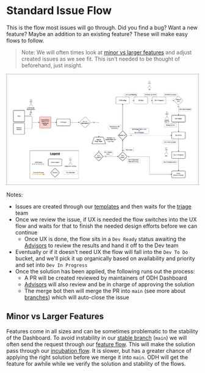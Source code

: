 [triage]: triage.md
[branches]: branches.md
[stable branch]: branches.md#main
[feature flow]: flow-feature.md
[incubation flow]: incubation.md
[Advisors]: advisors.md
[templates]: https://github.com/opendatahub-io/odh-dashboard/issues/new/choose

# Standard Issue Flow

This is the flow most issues will go through. Did you find a bug? Want a new feature? Maybe an addition to an existing feature? These will make easy flows to follow.

> Note: We will often times look at [minor vs larger features](#minor-vs-larger-features) and adjust created issues as we see fit. This isn't needed to be thought of beforehand, just insight.

![standardFlow.png](meta%2FstandardFlow.png)

Notes:

- Issues are created through our [templates] and then waits for the [triage] team
- Once we review the issue, if UX is needed the flow switches into the UX flow and waits for that to finish the needed design efforts before we can continue
  - Once UX is done, the flow sits in a `Dev Ready` status awaiting the [Advisors] to review the results and hand it off to the Dev team
- Eventually or if it doesn't need UX the flow will fall into the `Dev To Do` bucket, and we'll pick it up organically based on availability and priority and set into `Dev In Progress`
- Once the solution has been applied, the following runs out the process:
  - A PR will be created reviewed by maintainers of ODH Dashboard
  - [Advisors] will also review and be in charge of approving the solution
  - The merge bot then will merge the PR into `main` (see more about [branches]) which will auto-close the issue

## Minor vs Larger Features

Features come in all sizes and can be sometimes problematic to the stability of the Dashboard. To avoid instability in our [stable branch] (`main`) we will often send the request through our [feature flow]. This will make the solution pass through our [incubation flow]. It is slower, but has a greater chance of applying the right solution before we merge it into `main`. ODH will get the feature for awhile while we verify the solution and stability of the flows.
